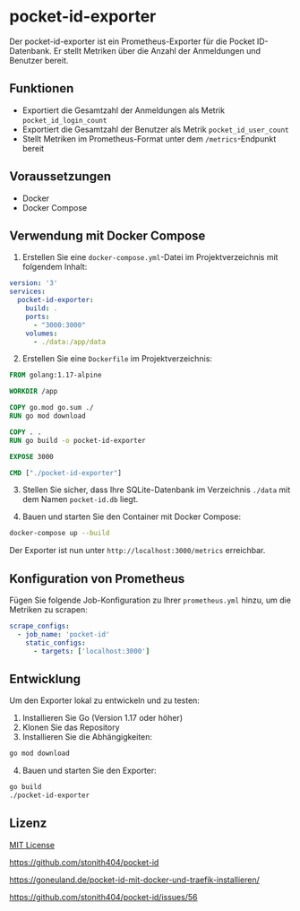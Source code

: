 # pocket-id-exporter

Der pocket-id-exporter ist ein Prometheus-Exporter für die Pocket ID-Datenbank. Er stellt Metriken über die Anzahl der Anmeldungen und Benutzer bereit.

## Funktionen

- Exportiert die Gesamtzahl der Anmeldungen als Metrik `pocket_id_login_count`
- Exportiert die Gesamtzahl der Benutzer als Metrik `pocket_id_user_count`
- Stellt Metriken im Prometheus-Format unter dem `/metrics`-Endpunkt bereit

## Voraussetzungen

- Docker
- Docker Compose

## Verwendung mit Docker Compose

1. Erstellen Sie eine `docker-compose.yml`-Datei im Projektverzeichnis mit folgendem Inhalt:

```yaml
version: '3'
services:
  pocket-id-exporter:
    build: .
    ports:
      - "3000:3000"
    volumes:
      - ./data:/app/data
```

2. Erstellen Sie eine `Dockerfile` im Projektverzeichnis:

```Dockerfile
FROM golang:1.17-alpine

WORKDIR /app

COPY go.mod go.sum ./
RUN go mod download

COPY . .
RUN go build -o pocket-id-exporter

EXPOSE 3000

CMD ["./pocket-id-exporter"]
```

3. Stellen Sie sicher, dass Ihre SQLite-Datenbank im Verzeichnis `./data` mit dem Namen `pocket-id.db` liegt.

4. Bauen und starten Sie den Container mit Docker Compose:

```bash
docker-compose up --build
```

Der Exporter ist nun unter `http://localhost:3000/metrics` erreichbar.

## Konfiguration von Prometheus

Fügen Sie folgende Job-Konfiguration zu Ihrer `prometheus.yml` hinzu, um die Metriken zu scrapen:

```yaml
scrape_configs:
  - job_name: 'pocket-id'
    static_configs:
      - targets: ['localhost:3000']
```

## Entwicklung

Um den Exporter lokal zu entwickeln und zu testen:

1. Installieren Sie Go (Version 1.17 oder höher)
2. Klonen Sie das Repository
3. Installieren Sie die Abhängigkeiten:

```bash
go mod download
```

4. Bauen und starten Sie den Exporter:

```bash
go build
./pocket-id-exporter
```

## Lizenz

[MIT License](LICENSE)

https://github.com/stonith404/pocket-id

https://goneuland.de/pocket-id-mit-docker-und-traefik-installieren/

https://github.com/stonith404/pocket-id/issues/56

